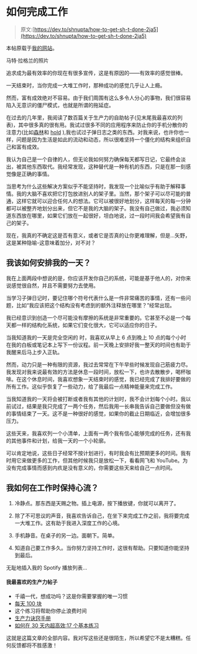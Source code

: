 # 如何完成工作

> 原文:[https://dev.to/shnupta/how-to-get-sh-t-done-2ja5](https://dev.to/shnupta/how-to-get-sh-t-done-2ja5)

本帖原载于[我的网站](https://shnupta.github.io)。

马特·拉格兰的照片

追求成为最有效率的你现在有很多宣传，这是有原因的——有效率的感觉很棒。

一天结束时，当你完成一大堆工作时，那种成功的感觉几乎让人上瘾。

然而，富有成效绝对不容易。由于我们周围有这么多令人分心的事物，我们很容易陷入无意识的僵尸模式，也就是所谓的拖延症。

在过去的几年里，我阅读了数百篇关于生产力的自助帖子(见末尾我最喜欢的列表)，其中很多真的很有用。我试过很多不同的应用程序来防止你的手机分散你的注意力(比如[森林](https://www.forestapp.cc/)和 [hold](https://www.hold.app/) ),我也试过子弹日志之类的东西。对我来说，也许你也一样，问题是因为生活是如此的流动和动态，所以很难坚持一个僵化的结构来组织自己和富有成效。

我认为自己是一个自律的人，但无论我如何努力确保每天都写日记，它最终会淡出，被其他东西取代。我经常发现，这种替代是一种有机的东西，只是在那一刻感觉像是正确的事情。

当思考为什么这些解决方案似乎不能坚持时，我发现一个比喻似乎有助于解释事情。我的大脑不喜欢把它打包放进别人的架子里。当然，那个架子可以尽可能的普通，这样它就可以迎合任何人的想法。它可以被很好地划分，这样每天的每一分钟都可以被整齐地划分出来，但它不是我的大脑的架子。我没有自己做过，我必须知道东西放在哪里，如果它们放在一起很好，坦白地说，过一段时间我会希望我有自己的架子。

现在，我真的不确定这是否有意义，或者它是否真的让你更难理解，但是...矢野，这是某种隐喻-这意味着加分，对不对？

## 我该如何安排我的一天？

我在上面两段中想说的是，你应该开发你自己的系统，可能是基于他人的，对你来说感觉很自然，并且不需要努力去使用。

当学习子弹日记时，要记住哪个符号代表什么是一件非常痛苦的事情，还有一些问题，比如“我应该把这个结构没有考虑到的额外注释放在哪里？”经常出现。

我已经意识到创造一个尽可能没有摩擦的系统是非常重要的。它甚至不必是一个每天都一样的结构化系统，如果它们变化很大，它可以适应你的日子。

当我知道我的一天是完全空闲的 时，我喜欢从早上 6 点到晚上 10 点的每个小时在我的白板或笔记本上写下一份议程。前一天晚上安排好我一整天的时间也有助于我醒来后马上步入正轨。

然而，动力只是一种有限的资源，我过去常常在下午早些时候发现自己筋疲力尽。我发现对我来说最有效的方法是休息一段时间，放松一下，也许去散散步，喝杯咖啡。在这个休息时间，我喜欢想象一天结束时的感觉，我已经完成了我排好要做的所有工作。这似乎恢复了一些动力，给了我最后一点精神能量来完成工作。

当我知道我的一天将会被打断或者我有其他的计划时，我不会计划每个小时。我以前试过，结果是我只完成了一两个任务，然后我用一长串我告诉自己要做但没有做的事情结束了一天。这不是一种很好的感觉，如果你的截止日期临近，会增加很多压力。

这些天来，我喜欢列一个小清单，上面有一两个我有信心能够完成的任务，还有我的其他事件和计划，给我一天的一个小轮廓。

可以肯定地说，这些日子经常不按计划进行，有时我会有比预期更多的时间。我有时用它来做更多的工作，但其他时候我只是放松一下，看看网飞和 YouTube。为没有完成事情而感到内疚是没有意义的，你需要这些天来给自己一点时间。

## [](#how-do-i-stay-in-the-flow-while-working)我如何在工作时保持心流？

1.  冷静点。那东西是天赐之物。插上电源，按下播放键，你就可以离开了。

2.  除了不可思议的声音，我喜欢告诉自己，在坐下来完成工作之前，我将要完成一大堆工作。这有助于我进入深度工作的心境。

3.  手机静音。在桌子的另一边。面朝下。简单。

4.  知道自己要工作多久。当你努力坚持工作时，这很有帮助。只要知道你能坚持到最后。

无耻地插入我的 Spotify 播放列表...

#### [](#my-favourite-productivity-posts)我最喜欢的生产力帖子

*   千禧一代，想成功吗？这是你需要掌握的唯一习惯
*   [每天 100 块](https://medium.com/the-polymath-project/100-blocks-per-day-617b7474cddc)
*   这个练习将帮助你停止浪费时间
*   [生产力诀窍手册](https://medium.com/futuresin/pocket-book-of-productivity-hacks-6e8524f297f4)
*   [如何在 30 天内超高效:17 个基本练习](https://medium.com/swlh/how-to-be-ultra-productive-in-30-days-17-basic-practices-40303a525cbd)

这就是这篇文章的全部内容。我对写这些还是很陌生，所以希望它不是太糟糕。任何反馈都将不胜感激！